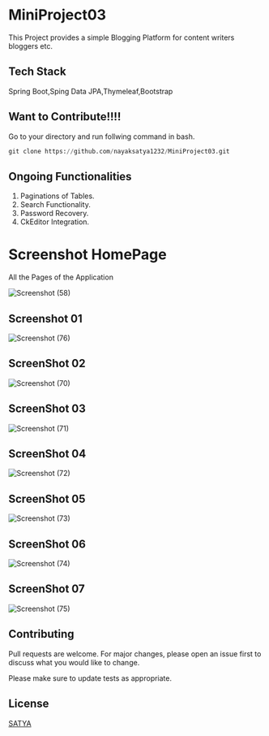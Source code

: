 # MiniProject03

This Project provides a simple Blogging Platform for content writers bloggers etc.

## Tech Stack

Spring Boot,Sping Data JPA,Thymeleaf,Bootstrap

## Want to Contribute!!!!
Go to your directory and run follwing command in bash.

```python
git clone https://github.com/nayaksatya1232/MiniProject03.git
```
## Ongoing Functionalities

1. Paginations of Tables.
2. Search Functionality.
3. Password Recovery.
4. CkEditor Integration.


# Screenshot HomePage

All the Pages of the Application

![Screenshot (58)](https://user-images.githubusercontent.com/104249371/236514175-10ffe8ce-6d27-4e99-a068-feb9a485bb2f.png)


## Screenshot 01

![Screenshot (76)](https://user-images.githubusercontent.com/104249371/236517207-b88dece6-5b91-4119-9db5-903db30fc051.png)

## ScreenShot 02

![Screenshot (70)](https://user-images.githubusercontent.com/104249371/236516647-9bc91472-4036-4a47-8938-7432cc588794.png)

## ScreenShot 03

![Screenshot (71)](https://user-images.githubusercontent.com/104249371/236516673-587408c9-49a4-4b5c-b0b6-1b9c985ac505.png)

## ScreenShot 04

![Screenshot (72)](https://user-images.githubusercontent.com/104249371/236516700-20e52572-86e7-432b-8a00-e1c36a6a37f8.png)

## ScreenShot 05

![Screenshot (73)](https://user-images.githubusercontent.com/104249371/236516720-e7c7493c-cb68-456d-a477-ec0d457c7a4c.png)

## ScreenShot 06

![Screenshot (74)](https://user-images.githubusercontent.com/104249371/236516737-34cd3a71-9239-48f0-8edd-f429fab67f92.png)

## ScreenShot 07

![Screenshot (75)](https://user-images.githubusercontent.com/104249371/236516759-7dac6ac7-1031-49a9-bf1e-0e2c435f7c14.png)


## Contributing

Pull requests are welcome. For major changes, please open an issue first
to discuss what you would like to change.

Please make sure to update tests as appropriate.

## License

[SATYA](https://github.com/nayaksatya1232)
